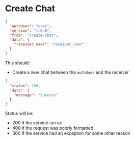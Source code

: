 # Create Chat
```json
{
  "authUser": "user",
  "version": "1.0.0",
  "from": "create-chat",
  "data": {
    "receiver_user": "receiver_user"
  }
}
```

This should:
- Create a new chat between the ```authUser``` and the receiver

```json
{
  "status": 200,
  "data": {
    "message": "Success"
  }
}
```
Status will be:
- 200 if the service ran ok
- 400 if the request was poorly formatted
- 500 if the service had an exception for some other reason